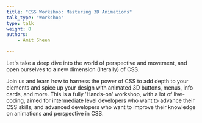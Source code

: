 ```yaml
---
title: "CSS Workshop: Mastering 3D Animations"
talk_type: "Workshop"
type: talk
weight: 8
authors:
    - Amit Sheen

---
```

Let's take a deep dive into the world of perspective and movement, and open ourselves to a new dimension (literally) of CSS.

Join us and learn how to harness the power of CSS to add depth to your elements and spice up your design with animated 3D buttons, menus, info cards, and more. This is a fully 'Hands-on' workshop, with a lot of live-coding, aimed for intermediate level developers who want to advance their CSS skills, and advanced developers who want to improve their knowledge on animations and perspective in CSS.
